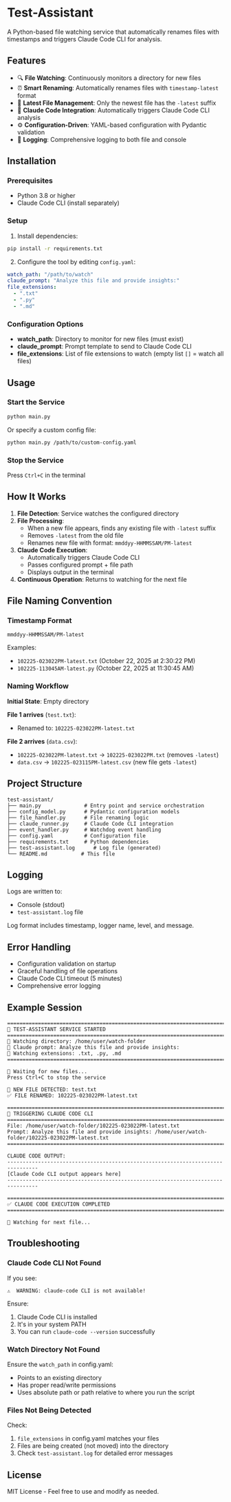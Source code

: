 # Test-Assistant

A Python-based file watching service that automatically renames files with timestamps and triggers Claude Code CLI for analysis.

## Features

- 🔍 **File Watching**: Continuously monitors a directory for new files
- ⏰ **Smart Renaming**: Automatically renames files with `timestamp-latest` format
- 🔄 **Latest File Management**: Only the newest file has the `-latest` suffix
- 🤖 **Claude Code Integration**: Automatically triggers Claude Code CLI analysis
- ⚙️ **Configuration-Driven**: YAML-based configuration with Pydantic validation
- 📝 **Logging**: Comprehensive logging to both file and console

## Installation

### Prerequisites

- Python 3.8 or higher
- Claude Code CLI (install separately)

### Setup

1. Install dependencies:
```bash
pip install -r requirements.txt
```

2. Configure the tool by editing `config.yaml`:
```yaml
watch_path: "/path/to/watch"
claude_prompt: "Analyze this file and provide insights:"
file_extensions:
  - ".txt"
  - ".py"
  - ".md"
```

### Configuration Options

- **watch_path**: Directory to monitor for new files (must exist)
- **claude_prompt**: Prompt template to send to Claude Code CLI
- **file_extensions**: List of file extensions to watch (empty list `[]` = watch all files)

## Usage

### Start the Service

```bash
python main.py
```

Or specify a custom config file:
```bash
python main.py /path/to/custom-config.yaml
```

### Stop the Service

Press `Ctrl+C` in the terminal

## How It Works

1. **File Detection**: Service watches the configured directory
2. **File Processing**:
   - When a new file appears, finds any existing file with `-latest` suffix
   - Removes `-latest` from the old file
   - Renames new file with format: `mmddyy-HHMMSSAM/PM-latest`
3. **Claude Code Execution**:
   - Automatically triggers Claude Code CLI
   - Passes configured prompt + file path
   - Displays output in the terminal
4. **Continuous Operation**: Returns to watching for the next file

## File Naming Convention

### Timestamp Format
`mmddyy-HHMMSSAM/PM-latest`

Examples:
- `102225-023022PM-latest.txt` (October 22, 2025 at 2:30:22 PM)
- `102225-113045AM-latest.py` (October 22, 2025 at 11:30:45 AM)

### Naming Workflow

**Initial State**: Empty directory

**File 1 arrives** (`test.txt`):
- Renamed to: `102225-023022PM-latest.txt`

**File 2 arrives** (`data.csv`):
- `102225-023022PM-latest.txt` → `102225-023022PM.txt` (removes `-latest`)
- `data.csv` → `102225-023115PM-latest.csv` (new file gets `-latest`)

## Project Structure

```
test-assistant/
├── main.py              # Entry point and service orchestration
├── config_model.py      # Pydantic configuration models
├── file_handler.py      # File renaming logic
├── claude_runner.py     # Claude Code CLI integration
├── event_handler.py     # Watchdog event handling
├── config.yaml          # Configuration file
├── requirements.txt     # Python dependencies
├── test-assistant.log      # Log file (generated)
└── README.md           # This file
```

## Logging

Logs are written to:
- Console (stdout)
- `test-assistant.log` file

Log format includes timestamp, logger name, level, and message.

## Error Handling

- Configuration validation on startup
- Graceful handling of file operations
- Claude Code CLI timeout (5 minutes)
- Comprehensive error logging

## Example Session

```
================================================================================
🚀 TEST-ASSISTANT SERVICE STARTED
================================================================================
📂 Watching directory: /home/user/watch-folder
🤖 Claude prompt: Analyze this file and provide insights:
📄 Watching extensions: .txt, .py, .md
================================================================================

👀 Waiting for new files...
Press Ctrl+C to stop the service

📁 NEW FILE DETECTED: test.txt
✅ FILE RENAMED: 102225-023022PM-latest.txt

================================================================================
🤖 TRIGGERING CLAUDE CODE CLI
================================================================================
File: /home/user/watch-folder/102225-023022PM-latest.txt
Prompt: Analyze this file and provide insights: /home/user/watch-folder/102225-023022PM-latest.txt
================================================================================

CLAUDE CODE OUTPUT:
--------------------------------------------------------------------------------
[Claude Code CLI output appears here]
--------------------------------------------------------------------------------

================================================================================
✅ CLAUDE CODE EXECUTION COMPLETED
================================================================================

👀 Watching for next file...
```

## Troubleshooting

### Claude Code CLI Not Found

If you see:
```
⚠️  WARNING: claude-code CLI is not available!
```

Ensure:
1. Claude Code CLI is installed
2. It's in your system PATH
3. You can run `claude-code --version` successfully

### Watch Directory Not Found

Ensure the `watch_path` in config.yaml:
- Points to an existing directory
- Has proper read/write permissions
- Uses absolute path or path relative to where you run the script

### Files Not Being Detected

Check:
1. `file_extensions` in config.yaml matches your files
2. Files are being created (not moved) into the directory
3. Check `test-assistant.log` for detailed error messages

## License

MIT License - Feel free to use and modify as needed.
